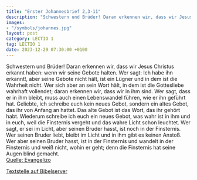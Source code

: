 ```yaml
---
title: "Erster Johannesbrief 2,3-11"
description: "Schwestern und Brüder! Daran erkennen wir, dass wir Jesus Christus erkannt haben: wenn wir seine Gebote halten. Wer sagt: Ich habe ihn erkannt!, aber seine Gebote nicht hält, ist ein Lügner und in dem ist die Wahrheit nicht. Wer sich aber an sein Wort hält, in dem ist die Gottesl...."
images:
- "/symbols/johannes.jpg"
layout: post
category: LECTIO 1
tag: LECTIO 1
date: 2023-12-29 07:30:00 +0100
---
```

Schwestern und Brüder! Daran erkennen wir, dass wir Jesus Christus erkannt haben: wenn wir seine Gebote halten.
Wer sagt: Ich habe ihn erkannt!, aber seine Gebote nicht hält, ist ein Lügner und in dem ist die Wahrheit nicht.
Wer sich aber an sein Wort hält, in dem ist die Gottesliebe wahrhaft vollendet; daran erkennen wir, dass wir in ihm sind.<!--more-->
Wer sagt, dass er in ihm bleibt, muss auch einen Lebenswandel führen, wie er ihn geführt hat.
Geliebte, ich schreibe euch kein neues Gebot, sondern ein altes Gebot, das ihr von Anfang an hattet. Das alte Gebot ist das Wort, das ihr gehört habt.
Wiederum schreibe ich euch ein neues Gebot, was wahr ist in ihm und in euch, weil die Finsternis vergeht und das wahre Licht schon leuchtet.
Wer sagt, er sei im Licht, aber seinen Bruder hasst, ist noch in der Finsternis.
Wer seinen Bruder liebt, bleibt im Licht und in ihm gibt es keinen Anstoß.
Wer aber seinen Bruder hasst, ist in der Finsternis und wandelt in der Finsternis und weiß nicht, wohin er geht; denn die Finsternis hat seine Augen blind gemacht.<br>
[Quelle: Evangelizo](https://evangeliumtagfuertag.org/DE/gospel)

[Textstelle auf Bibelserver](https://www.bibleserver.com/EU/1.Johannes2,3-11)
